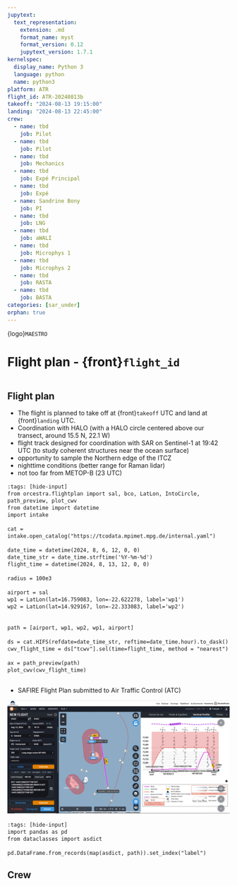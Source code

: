 ```yaml
---
jupytext:
  text_representation:
    extension: .md
    format_name: myst
    format_version: 0.12
    jupytext_version: 1.7.1
kernelspec:
  display_name: Python 3
  language: python
  name: python3
platform: ATR
flight_id: ATR-20240813b
takeoff: "2024-08-13 19:15:00"
landing: "2024-08-13 22:45:00"
crew:
  - name: tbd
    job: Pilot
  - name: tbd
    job: Pilot
  - name: tbd
    job: Mechanics
  - name: tbd
    job: Expé Principal
  - name: tbd
    job: Expé 
  - name: Sandrine Bony
    job: PI
  - name: tbd
    job: LNG
  - name: tbd
    job: aWALI
  - name: tbd
    job: Microphys 1
  - name: tbd
    job: Microphys 2
  - name: tbd
    job: RASTA
  - name: tbd
    job: BASTA
categories: [sar_under]
orphan: true
---
```


{logo}`MAESTRO`

# Flight plan - {front}`flight_id`

```{badges}
```

## Flight plan
* The flight is planned to take off at {front}`takeoff` UTC and land at {front}`landing` UTC.
* Coordination with HALO (with a HALO circle
 centered above our transect, around 15.5 N, 22.1 W)
* flight track designed for coordination with SAR on Sentinel-1 at 19:42 UTC
 (to study coherent structures near the ocean surface)
* opportunity to sample the Northern edge of the ITCZ
* nighttime conditions (better range for Raman lidar)
* not too far from METOP-B (23 UTC)

```{code-cell} python3
:tags: [hide-input]
from orcestra.flightplan import sal, bco, LatLon, IntoCircle, path_preview, plot_cwv
from datetime import datetime
import intake

cat = intake.open_catalog("https://tcodata.mpimet.mpg.de/internal.yaml")

date_time = datetime(2024, 8, 6, 12, 0, 0)
date_time_str = date_time.strftime('%Y-%m-%d')
flight_time = datetime(2024, 8, 13, 12, 0, 0)

radius = 100e3

airport = sal
wp1 = LatLon(lat=16.759083, lon=-22.622278, label='wp1')
wp2 = LatLon(lat=14.929167, lon=-22.333083, label='wp2')


path = [airport, wp1, wp2, wp1, airport]

ds = cat.HIFS(refdate=date_time_str, reftime=date_time.hour).to_dask()
cwv_flight_time = ds["tcwv"].sel(time=flight_time, method = "nearest")

ax = path_preview(path)
plot_cwv(cwv_flight_time)


```
* SAFIRE Flight Plan submitted to Air Traffic Control (ATC)

![Page 1](./SAFIRE-ATR-20240813b.png)

```{code-cell} python3
:tags: [hide-input]
import pandas as pd
from dataclasses import asdict

pd.DataFrame.from_records(map(asdict, path)).set_index("label")
```

## Crew

```{crew}
```